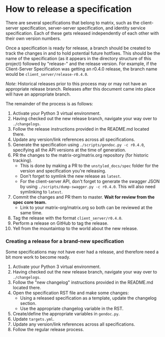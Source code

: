 # How to release a specification

There are several specifications that belong to matrix, such as the client-server
specification, server-server specification, and identity service specification. Each
of these gets released independently of each other with their own version numbers.

Once a specification is ready for release, a branch should be created to track the
changes in and to hold potential future hotfixes. This should be the name of the
specification (as it appears in the directory structure of this project) followed
by "release-" and the release version. For example, if the Client-Server Specification
was getting an r0.4.0 release, the branch name would be `client_server/release-r0.4.0`.

*Note*: Historical releases prior to this process may or may not have an appropriate
release branch. Releases after this document came into place will have an appropriate
branch.

The remainder of the process is as follows:
1. Activate your Python 3 virtual environment.
1. Having checked out the new release branch, navigate your way over to `./changelogs`.
1. Follow the release instructions provided in the README.md located there.
1. Update any version/link references across all specifications.
1. Generate the specification using `./scripts/gendoc.py -c r0.4.0`, specifying all the
   API versions at the time of generation.
1. PR the changes to the matrix-org/matrix.org repository (for historic tracking).
   * This is done by making a PR to the `unstyled_docs/spec` folder for the version and
     specification you're releasing.
   * Don't forget to symlink the new release as `latest`.
   * For the client-server API, don't forget to generate the swagger JSON by using
     `./scripts/dump-swagger.py -c r0.4.0`. This will also need symlinking to `latest`.
1. Commit the changes and PR them to master. **Wait for review from the spec core team.**
   * Link to your matrix-org/matrix.org so both can be reviewed at the same time.
1. Tag the release with the format `client_server/r0.4.0`.
1. Perform a release on GitHub to tag the release.
1. Yell from the mountaintop to the world about the new release.

### Creating a release for a brand-new specification

Some specifications may not have ever had a release, and therefore need a bit more work
to become ready.

1. Activate your Python 3 virtual environment.
1. Having checked out the new release branch, navigate your way over to `./changelogs`.
1. Follow the "new changelog" instructions provided in the README.md located there.
1. Open the specification RST file and make some changes:
   * Using a released specification as a template, update the changelog section.
   * Use the appropriate changelog variable in the RST.
1. Create/define the appropriate variables in `gendoc.py`.
1. Update `targets.yml`.
1. Update any version/link references across all specifications.
1. Follow the regular release process.
